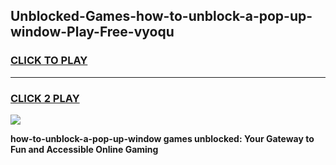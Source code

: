 
## Unblocked-Games-how-to-unblock-a-pop-up-window-Play-Free-vyoqu
<h3>
<a href="https://premium76.site?title=how-to-unblock-a-pop-up-window&ref=21A">CLICK TO PLAY</a></h3>
<hr>

<h3>
<a href="https://premium76.site?title=how-to-unblock-a-pop-up-window&ref=21A">CLICK 2 PLAY</a>
  
</h3>

<a href="https://premium76.site?title=how-to-unblock-a-pop-up-window&ref=21A"><img src="https://clearcache.store/games.png"></a>


**how-to-unblock-a-pop-up-window games unblocked: Your Gateway to Fun and Accessible Online Gaming**
